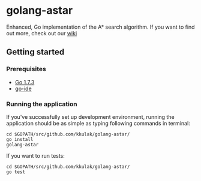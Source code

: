 # golang-astar

Enhanced, Go implementation of the A* search algorithm. If you want to find out more, check out our [wiki](https://github.com/kkulak/golang-astar/wiki)

## Getting started

### Prerequisites

- [Go 1.7.3](https://golang.org/doc/install)
- [go-ide](http://go-ide.com/)

### Running the application

If you've successfully set up development environment, running the application should be as simple as typing following commands in terminal:

``` 
cd $GOPATH/src/github.com/kkulak/golang-astar/
go install 
golang-astar
```

If you want to run tests:
``` 
cd $GOPATH/src/github.com/kkulak/golang-astar/
go test
```